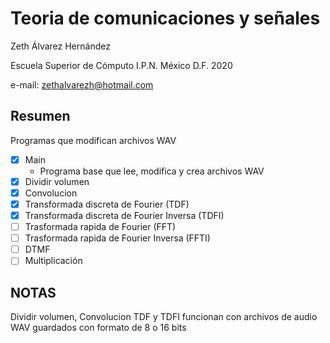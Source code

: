 # Teoria de comunicaciones y señales

Zeth Álvarez Hernández

Escuela Superior de Cómputo I.P.N. México D.F. 2020

e-mail: zethalvarezh@hotmail.com

## Resumen 

Programas que modifican archivos WAV

- [x] Main
	- Programa base que lee, modifica y crea archivos WAV
- [x] Dividir volumen
- [x] Convolucion 
- [x] Transformada discreta de Fourier (TDF)
- [x] Transformada discreta de Fourier Inversa (TDFI)
- [ ] Trasformada rapida de Fourier (FFT)
- [ ] Trasformada rapida de Fourier Inversa (FFTI)
- [ ] DTMF
- [ ] Multiplicación

## NOTAS

Dividir volumen, Convolucion TDF y TDFI funcionan con archivos de audio WAV guardados con formato de 8 o 16 bits

